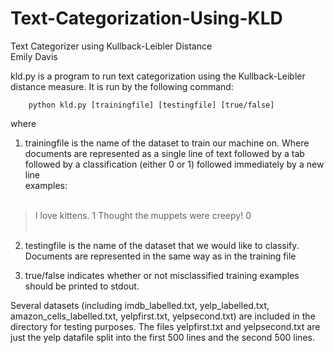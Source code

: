# Text-Categorization-Using-KLD
Text Categorizer using Kullback-Leibler Distance </br>
Emily Davis

kld.py is a program to run text categorization using the
Kullback-Leibler distance measure.  It is run by the
following command:

        python kld.py [trainingfile] [testingfile] [true/false]

where
        
1. trainingfile is the name of the dataset to train our
machine on.  Where documents are represented as
a single line of text followed by a tab followed by
a classification (either 0 or 1) followed immediately
by a new line </br>
examples:
</br> </br>
> I love kittens. 1 
>Thought the muppets were creepy!        0
</br> </br>
        
2. testingfile is the name of the dataset that we would
like to classify.  Documents are represented in the
same way as in the training file
        
3. true/false indicates whether or not misclassified
training examples should be printed to stdout.

Several datasets (including imdb_labelled.txt,
yelp_labelled.txt, amazon_cells_labelled.txt,
yelpfirst.txt, yelpsecond.txt)
are included in the directory for testing purposes.
The files yelpfirst.txt and yelpsecond.txt are just the
yelp datafile split into the first 500 lines and the 
second 500 lines.
